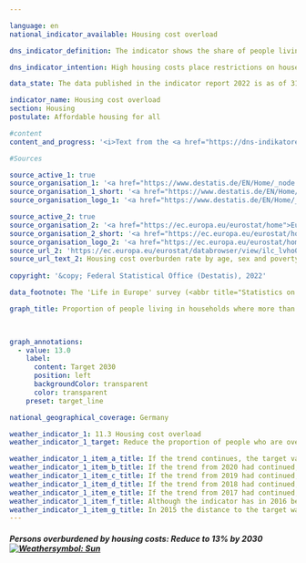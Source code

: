 ```yaml
---

language: en    
national_indicator_available: Housing cost overload    

dns_indicator_definition: The indicator shows the share of people living in households where more than 40% of disposable household income is spent on housing. Housing costs comprise rent and ancillary charges, energy costs and water bills as well as, in the case of home ownership, investments to maintain the value of a property and interest payments on associated loans.    

dns_indicator_intention: High housing costs place restrictions on households with regard to their other consumption choices. Housing expenses amounting to more than 40% of disposable household income are considered to be excessive. The share of people who live in households where more than 40% of disposable household income is spent on housing is therefore to be reduced to 13% by 2030.    

data_state: The data published in the indicator report 2022 is as of 31.10.2022. The data shown on this platform is updated regularly, so that more current data may be available online than published in the <a href="https://dns-indikatoren.de/assets/publications/reports/en/2022.pdf">indicator report 2022</a>.    

indicator_name: Housing cost overload    
section: Housing    
postulate: Affordable housing for all    

#content     
content_and_progress: '<i>Text from the <a href="https://dns-indikatoren.de/assets/publications/reports/en/2022.pdf">Indicator Report 2022&nbsp;</a></i><br><br>The data used for this indicator come from the harmonised European statistics on income and living conditions (EU‑SILC). The indicator expresses housing costs relative to disposable household income. If a household is receiving housing benefits or comparable social benefits, such as social-security payments for accommodation and heating, these are also included in the calculations. These social benefits are not added to the income amount but are deducted from the housing costs, so that the burden of housing expenses on households that rely on housing-related social benefits is reduced or almost nullified.<br><br>The purchase of owner-occupied property is not included in housing costs. Other spending on measures to enhance the value of a property is not taken into account either – though it is not always possible to clearly differentiate such spending from value-maintaining expenditure, which does count as part of housing costs. In such cases, established assumptions are applied to simplify the calculation. Nor does the indicator take into account any additional costs associated with the geographical location. For instance, expenditure on travel from a person’s place of residence to their workplace is not taken into account, although it is possible that the long commuting distance is the only reason that their housing costs remain below the 40% threshold.<br><br>By defining the threshold value as 40% of disposable household income, the indicator provides no information about average housing costs in absolute terms. If clusters emerge close to the threshold, even small alterations in the ratio of income to housing costs can cause major changes in the indicator. The indicator rose from 14.5% in 2010&nbsp;to a relatively constant 16% from 2011&nbsp;to 2016. In 2017, it went back down to the starting rate of 14.5%, before reducing further in 2018, to 14.2%, and yet further in 2019, when it reached 13.9%. The value is therefore lower than the level it started at in 2010. If the average trend recorded over the last five years continued, the goal set for 2030&nbsp;would be achieved.<br><br>With regard to the actual housing situation and disposable income, the indicator provides only a limited amount of meaningful information. After all, the calculation method means that households with high incomes and high expenditure on housing also appear to be overburdened. Meanwhile, the data show that it is people at risk of poverty – that is, those with less than 60% of the median equivalised income for the population – who are particularly affected by excessive housing costs. Some 42.2% of people at risk of poverty were overburdened by housing costs in 2010, rising to 54.4% by 2014. That figure then sank to 48.3% by 2019. In contrast, excessive housing costs affected a markedly smaller proportion of people considered not at risk of poverty. The 2019&nbsp;figure of 8.0% was lower than the 9.4% recorded in 2010&nbsp;and peak of 10.5% reached in 2011.'    

#Sources    

source_active_1: true
source_organisation_1: '<a href="https://www.destatis.de/EN/Home/_node.html">Federal Statistical Office</a>'
source_organisation_1_short: '<a href="https://www.destatis.de/EN/Home/_node.html">Federal Statistical Office</a>'
source_organisation_logo_1: '<a href="https://www.destatis.de/EN/Home/_node.html"><img src="https://dnsUpgradeEnvironment.github.io/dns-indicators/public/OrgImgEn/destatis.png" alt="Federal Statistical Office" title=" Click here to visit the homepage of the organizationFederal Statistical Office" style="height:60px; width:148px; border: transparent"/></a>'

source_active_2: true
source_organisation_2: '<a href="https://ec.europa.eu/eurostat/home">Eurostat</a>'
source_organisation_2_short: '<a href="https://ec.europa.eu/eurostat/home">Eurostat</a>'
source_organisation_logo_2: '<a href="https://ec.europa.eu/eurostat/home"><img src="https://dnsUpgradeEnvironment.github.io/dns-indicators/public/OrgImgEn/eurostat.png" alt="Eurostat" title=" Click here to visit the homepage of the organizationEurostat" style="height:60px; width:148px; border: transparent"/></a>'
source_url_2: 'https://ec.europa.eu/eurostat/databrowser/view/ilc_lvho07a/default/table?lang=en'
source_url_text_2: Housing cost overburden rate by age, sex and poverty status - <abbr title="Statistics on Income and Living Conditions">EU-SILC</abbr> survey
    
copyright: '&copy; Federal Statistical Office (Destatis), 2022'    

data_footnote: The 'Life in Europe' survey (<abbr title="Statistics on Income and Living Conditions">EU-SILC</abbr>), which had previously been conducted separately, was integrated into the microcensus as a sub-sample in 2020. Due to the change from a voluntary survey to a survey requiring information in part, combined with a new sample composition, it is not possible to compare the data of the survey year 2020&nbsp;with previous years (break in time series).    

graph_title: Proportion of people living in households where more than 40% of disposable income is spent on housing    

    

graph_annotations:
  - value: 13.0
    label:
      content: Target 2030
      position: left
      backgroundColor: transparent
      color: transparent
    preset: target_line        

national_geographical_coverage: Germany    

weather_indicator_1: 11.3 Housing cost overload
weather_indicator_1_target: Reduce the proportion of people who are overburdened to 13% by 2030

weather_indicator_1_item_a_title: If the trend continues, the target value would be reached or missed by less than 5% of the difference between the target value and the current value.
weather_indicator_1_item_b_title: If the trend from 2020 had continued, the target value would have been reached or missed by less than 5% of the difference between the target value and the value at that time.
weather_indicator_1_item_c_title: If the trend from 2019 had continued, the target value would have been reached or missed by less than 5% of the difference between the target value and the value at that time.
weather_indicator_1_item_d_title: If the trend from 2018 had continued, the target value would have been reached or missed by less than 5% of the difference between the target value and the value at that time.
weather_indicator_1_item_e_title: If the trend from 2017 had continued, the target value would have been reached or missed by less than 5% of the difference between the target value and the value at that time.
weather_indicator_1_item_f_title: Although the indicator has in 2016 been moving in the desired direction toward the target, if the trend had to continued, the target would have been missed in the target year by more than 20% of the difference between the target value and the value at that time.
weather_indicator_1_item_g_title: In 2015 the distance to the target was constantly high or had increased. Thus, the indicator did not develop in the desired direction.    
---
```



<div>
  <div class="my-header">
    <h5>Persons overburdened by housing costs: Reduce to 13% by 2030
      <a href="https://dnsUpgradeEnvironment.github.io/dns-indicators/en/status"><img src="https://g205sdgs.github.io/sdg-indicators/public/Wettersymbole/Sonne.png" title="If the trend from 2021 (Data as of Sep. 31. 2022) had continued, the target value would have been reached or missed by less than 5% of the difference between the target value and the value at that time." alt="Weathersymbol: Sun"/>
      </a>
    </h5>
  </div>
  <div class="my-header-note">
  </div>
</div>